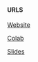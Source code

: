 #### URLS
[Website](https://AshVoid427.github.io/MathData24/)

[Colab](https://colab.research.google.com/drive/1bEAXQxmDnDuV8gH7TbsgRJR692fLytVm)

[Slides](https://docs.google.com/presentation/d/1AZzm67nxyKtuX4ptp7oUvxYoRC_dMgBWlf7aV791Ghk/edit#slide=id.p)
